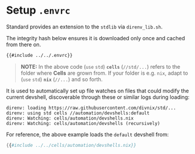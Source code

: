 # Setup `.envrc`

Standard provides an extension to the `stdlib` via `direnv_lib.sh`.

The integrity hash below ensures it is downloaded only once and cached
from there on.

```bash
{{#include ../../.envrc}}
```

> **NOTE:**
> In the above code (`use` `std`) **`cells`** (`//std/...`) refers to the
> folder where **Cells** are grown from. If your folder is e.g. `nix`, adapt
> to (`use` `std`) **`nix`** (`//...`) and so forth.

It is used to automatically set up file watches on files that could modify the
current devshell, discoverable through these or similar logs during loading:

```console
direnv: loading https://raw.githubusercontent.com/divnix/std/...
direnv: using std cells //automation/devshells:default
direnv: Watching: cells/automation/devshells.nix
direnv: Watching: cells/automation/devshells (recursively)
```

For reference, the above example loads the `default` devshell from:

```nix
{{#include ../../cells/automation/devshells.nix}}
```
